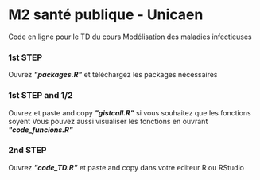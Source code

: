 # M2 santé publique - Unicaen
Code en ligne pour le TD du cours Modélisation des maladies infectieuses 

### 1st STEP
Ouvrez __*"packages.R"*__ et téléchargez les packages nécessaires

### 1st STEP and 1/2
Ouvrez et paste and copy __*"gistcall.R"*__ si vous souhaitez que les fonctions soyent
Vous pouvez aussi visualiser les fonctions en ouvrant __*"code_funcions.R"*__

### 2nd STEP
Ouvrez __*"code_TD.R"*__ et paste and copy dans votre editeur R ou RStudio
